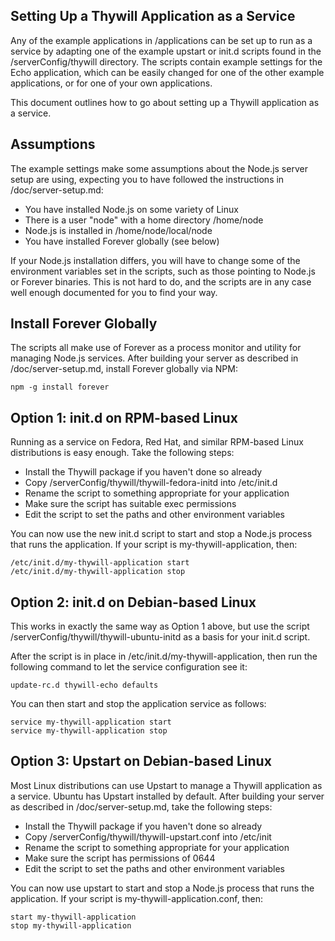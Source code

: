 Setting Up a Thywill Application as a Service
---------------------------------------------

Any of the example applications in /applications can be set up to run as a
service by adapting one of the example upstart or init.d scripts found in
the /serverConfig/thywill directory. The scripts contain example settings
for the Echo application, which can be easily changed for one of the other
example applications, or for one of your own applications.

This document outlines how to go about setting up a Thywill application as a
service.

Assumptions
-----------

The example settings make some assumptions about the Node.js server setup
are using, expecting you to have followed the instructions in
/doc/server-setup.md:

  * You have installed Node.js on some variety of Linux
  * There is a user "node" with a home directory /home/node
  * Node.js is installed in /home/node/local/node
  * You have installed Forever globally (see below)

If your Node.js installation differs, you will have to change some of the
environment variables set in the scripts, such as those pointing to Node.js or
Forever binaries. This is not hard to do, and the scripts are in any case
well enough documented for you to find your way.

Install Forever Globally
------------------------

The scripts all make use of Forever as a process monitor and utility for
managing Node.js services. After building your server as described in
/doc/server-setup.md, install Forever globally via NPM:

    npm -g install forever

Option 1: init.d on RPM-based Linux
-----------------------------------

Running as a service on Fedora, Red Hat, and similar RPM-based Linux
distributions is easy enough. Take the following steps:

  * Install the Thywill package if you haven't done so already
  * Copy /serverConfig/thywill/thywill-fedora-initd into /etc/init.d
  * Rename the script to something appropriate for your application
  * Make sure the script has suitable exec permissions
  * Edit the script to set the paths and other environment variables

You can now use the new init.d script to start and stop a Node.js process that runs
the application. If your script is my-thywill-application, then:

    /etc/init.d/my-thywill-application start
    /etc/init.d/my-thywill-application stop

Option 2: init.d on Debian-based Linux
--------------------------------------

This works in exactly the same way as Option 1 above, but use the script
/serverConfig/thywill/thywill-ubuntu-initd as a basis for your init.d script.

After the script is in place in /etc/init.d/my-thywill-application, then run
the following command to let the service configuration see it:

    update-rc.d thywill-echo defaults

You can then start and stop the application service as follows:

    service my-thywill-application start
    service my-thywill-application stop

Option 3: Upstart on Debian-based Linux
---------------------------------------

Most Linux distributions can use Upstart to manage a Thywill application as a
service. Ubuntu has Upstart installed by default. After building your server
as described in /doc/server-setup.md, take the following steps:

  * Install the Thywill package if you haven't done so already
  * Copy /serverConfig/thywill/thywill-upstart.conf into /etc/init
  * Rename the script to something appropriate for your application
  * Make sure the script has permissions of 0644
  * Edit the script to set the paths and other environment variables

You can now use upstart to start and stop a Node.js process that runs the
application. If your script is my-thywill-application.conf, then:

    start my-thywill-application
    stop my-thywill-application
